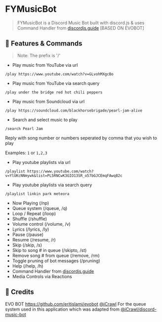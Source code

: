 
# FYMusicBot
> FYMusicBot is a Discord Music Bot built with discord.js & uses Command Handler from [discordjs.guide](https://discordjs.guide) [BASED ON EVOBOT]


## 📝 Features & Commands

> Note: The prefix is '/'

* Play music from YouTube via url

`/play https://www.youtube.com/watch?v=GLvohMXgcBo`

* Play music from YouTube via search query

`/play under the bridge red hot chili peppers`

* Play music from Soundcloud via url

`/play https://soundcloud.com/blackhorsebrigade/pearl-jam-alive`

* Search and select music to play

`/search Pearl Jam`

Reply with song number or numbers seperated by comma that you wish to play

Examples: `1` or `1,2,3`

* Play youtube playlists via url

`/playlist https://www.youtube.com/watch?v=YlUKcNNmywk&list=PL5RNCwK3GIO13SR_o57bGJCEmqFAwq82c`

* Play youtube playlists via search query

`/playlist linkin park meteora`
* Now Playing (/np)
* Queue system (/queue, /q)
* Loop / Repeat (/loop)
* Shuffle (/shuffle)
* Volume control (/volume, /v)
* Lyrics (/lyrics, /ly)
* Pause (/pause)
* Resume (/resume, /r)
* Skip (/skip, /s)
* Skip to song # in queue (/skipto, /st)
* Remove song # from queue (/remove, /rm)
* Toggle pruning of bot messages (/pruning)
* Help (/help, /h)
* Command Handler from [discordjs.guide](https://discordjs.guide/)
* Media Controls via Reactions

## 📝 Credits

EVO BOT https://github.com/eritislami/evobot
[@iCrawl](https://github.com/iCrawl) For the queue system used in this application which was adapted from [@iCrawl/discord-music-bot](https://github.com/iCrawl/discord-music-bot)
